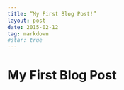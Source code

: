 ```yaml
---
title: “My First Blog Post!”
layout: post
date: 2015-02-12 
tag: markdown
#star: true
---
```


# My First Blog Post
